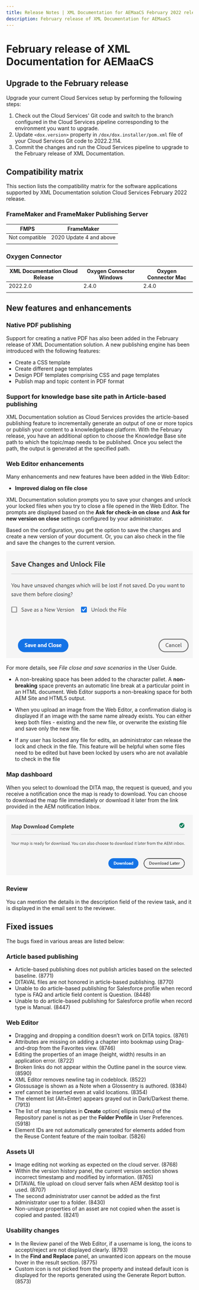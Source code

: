 ```yaml
---
title: Release Notes | XML Documentation for AEMaaCS February 2022 release
description: February release of XML Documentation for AEMaaCS  
---
```

# February release of XML Documentation for AEMaaCS

## Upgrade to the February release

Upgrade your current Cloud Services setup by performing the following steps:
1. Check out the Cloud Services' Git code and switch to the branch configured in the Cloud Services pipeline corresponding to the environment you want to upgrade.
2. Update `<dox.version>` property in `/dox/dox.installer/pom.xml` file of your Cloud Services Git code to 2022.2.114.
3. Commit the changes and run the Cloud Services pipeline to upgrade to the February release of XML Documentation.

## Compatibility matrix

This section lists the compatibility matrix for the software applications supported by XML Documentation solution Cloud Services February 2022 release. 

### FrameMaker and FrameMaker Publishing Server

| FMPS | FrameMaker |
| --- | --- |
| Not compatible | 2020 Update 4 and above |
| | |


### Oxygen Connector

| XML Documentation Cloud Release | Oxygen Connector Windows | Oxygen Connector Mac | 
| --- | --- | --- |
| 2022.2.0 | 2.4.0 | 2.4.0 | 
|  |  |  |  


## New features and enhancements

### Native PDF publishing

Support for creating a native PDF has also been added in the February release of XML Documentation solution. A new publishing engine has been introduced with the following features:
* Create a CSS template
* Create different page templates
* Design PDF templates comprising CSS and page templates
* Publish map and topic content in PDF format 

### Support for knowledge base site path in Article-based publishing

XML Documentation solution as Cloud Services provides the article-based publishing feature to incrementally generate an output of one or more topics or publish your content to a knowledgebase platform. With the February release, you have an additional option to choose the Knowledge Base site path to which the topic/map needs to be published. Once you select the path, the output is generated at the specified path.  

### Web Editor enhancements

Many enhancements and new features have been added in the Web Editor:

* **Improved dialog on file close**

XML Documentation solution prompts you to save your changes and unlock your locked files when you try to close a file opened in the Web Editor. The prompts are displayed based on the **Ask for check-in on close** and **Ask for new version on close** settings configured by your administrator.

Based on the configuration, you get the option to save the changes and create a new version of your document. Or, you can also check in the file and save the changes to the current version.  

![File close](assets/file-close-save-changes-unlock.png)

For more details, see *File close and save scenarios* in the User Guide.

* A non-breaking space has been added to the character pallet.  A **non-breaking** space prevents an automatic line break at a particular point in an HTML document. Web Editor supports a non-breaking space for both AEM Site and HTML5 output.

* When you upload an image from the Web Editor, a confirmation dialog is displayed if an image with the same name already exists. You can either keep both files - existing and the new file, or overwrite the existing file and save only the new file.  

* If any user has locked any file for edits, an administrator can release the lock and check in the file. This feature will be helpful when some files need to be edited but have been locked by users who are not available to check in the file

### Map dashboard

When you select to download the DITA map, the request is queued, and you receive a notification once the map is ready to download. You can choose to download the map file immediately or download it later from the link provided in the AEM notification Inbox. 

![Map download](assets/download-map-prompt.png)

### Review

You can mention the details in the description field of the review task, and it is displayed in the email sent to the reviewer. 

## Fixed issues

The bugs fixed in various areas are listed below:

### Article based publishing

* Article-based publishing does not publish articles based on the selected baseline. (8771)
* DITAVAL files are not honored in article-based publishing. (8770)
* Unable to do article-based publishing for Salesforce profile when record type is FAQ and article field content is Question. (8448)
* Unable to do article-based publishing for Salesforce profile when record type is Manual. (8447)

### Web Editor

* Dragging and dropping a condition doesn’t work on DITA topics. (8761)
* Attributes are  missing on adding a chapter into bookmap using Drag-and-drop from the Favorites view. (8746)
* Editing the properties of an image (height, width) results in an application error. (8722)
* Broken links do not appear within the Outline panel in the source view. (8590)
* XML Editor removes newline tag in codeblock. (8522)
* Glossusage is shown as a Note when a Glossentry is authored. (8384)
* xref cannot be inserted even at valid locations. (8354)
* The element list (Alt+Enter) appears grayed out in Dark/Darkest theme. (7913)
* The list of map templates in **Create** option( ellipsis menu) of the Repository panel is not as per the **Folder Profile** in User Preferences. (5918)
* Element IDs are not automatically generated for elements added from the Reuse Content feature of the main toolbar. (5826)

### Assets UI

* Image editing not working as expected on the cloud server. (8768)
* Within the version history panel, the current version section shows incorrect timestamp and modified by information. (8765)
* DITAVAL file upload on cloud server fails when AEM desktop tool is used. (8707)
* The second administrator user cannot be added as the first administrator user to a folder. (8430)
* Non-unique properties of an asset are not copied when the asset is copied and pasted. (8241)

### Usability changes

* In the Review panel of the Web Editor, if a username is long, the icons to accept/reject are not displayed clearly. (8793)
* In the **Find and Replace** panel, an unwanted icon appears on the mouse hover in the result section. (8775)
* Custom icon is not picked from the property and instead default icon is displayed for the reports generated using the Generate Report button. (8573)
